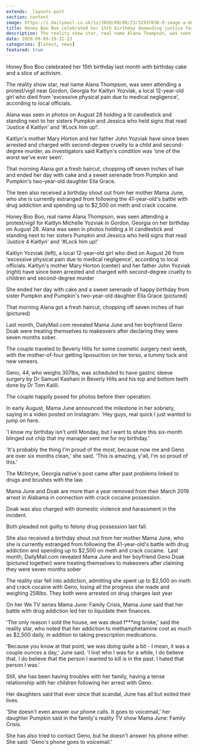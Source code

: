```yaml
---
extends: _layouts.post
section: content
image: https://i.dailymail.co.uk/1s/2020/09/08/23/32937038-0-image-a-68_1599602663964.jpg 
title: Honey Boo Boo celebrated her 15th birthday demanding justice for local Georgia child neglect victim 
description: The reality show star, real name Alana Thompson, was seen attending a protest/vigil for Kaitlyn Michelle Yozviak in Gordon, Georgia on August 28. 
date: 2020-09-09-19-32-23 
categories: [latest, news] 
featured: true 
--- 
```

Honey Boo Boo celebrated her 15th birthday last month with birthday cake and a slice of activism. 

The reality show star, real name Alana Thompson, was seen attending a protest/vigil near Gordon, Georgia for Kaitlyn Yozviak, a local 12-year-old girl who died from 'excessive physical pain due to medical negligence', according to local officials. 

Alana was seen in photos on August 28 holding a lit candlestick and standing next to her sisters Pumpkin and Jessica who held signs that read 'Justice 4 Kaitlyn' and '#Lock him up!'.

Kaitlyn's mother Mary Horton and her father John Yozviak have since been arrested and charged with second-degree cruelty to a child and second-degree murder, as investigators said Kaitlyn's condition was 'one of the worst we've ever seen'.  

That morning Alana got a fresh haircut, chopping off seven inches of hair and ended her day with cake and a sweet serenade from Pumpkin and Pumpkin's two-year-old daughter Ella Grace. 

The teen also received a birthday shout out from her mother Mama June, who she is currently estranged from following the 41-year-old's battle with drug addiction and spending up to $2,500 on meth and crack cocaine.   

Honey Boo Boo, real name Alana Thompson, was seen attending a protest/vigil for Kaitlyn Michelle Yozviak in Gordon, Georgia on her birthday on August 28. Alana was seen in photos holding a lit candlestick and standing next to her sisters Pumpkin and Jessica who held signs that read 'Justice 4 Kaitlyn' and '#Lock him up!'

Kaitlyn Yozviak (left), a local 12-year-old girl who died on August 26 from 'excessive physical pain due to medical negligence', according to local officials. Kaitlyn's mother Mary Horton (center) and her father John Yozviak (right) have since been arrested and charged with second-degree cruelty to children and second-degree murder

She ended her day with cake and a sweet serenade of happy birthday from sister Pumpkin and Pumpkin's two-year-old daughter Ella Grace (pictured) 

That morning Alana got a fresh haircut, chopping off seven inches of hair (pictured) 

Last month, DailyMail.com revealed Mama June and her boyfriend Geno Doak were treating themselves to makeovers after declaring they were seven months sober. 

The couple traveled to Beverly Hills for some cosmetic surgery next week, with the mother-of-four getting liposuction on her torso, a tummy tuck and new veneers.

Geno, 44, who weighs 307lbs, was scheduled to have gastric sleeve surgery by Dr Samuel Kashani in Beverly Hills and his top and bottom teeth done by Dr Tom Kalili.  

The couple happily posed for photos before their operation. 

In early August, Mama June announced the milestone in her sobriety, saying in a video posted on Instagram: 'Hey guys, real quick I just wanted to jump on here.

'I know my birthday isn't until Monday, but I want to share this six-month blinged out chip that my manager sent me for my birthday.'

'It's probably the thing I'm proud of the most, because now me and Geno are over six months clean,' she said. 'This is amazing, y'all, I'm so proud of this.' 

The McIntyre, Georgia native's post came after past problems linked to drugs and brushes with the law.

Mama June and Doak are more than a year removed from their March 2019 arrest in Alabama in connection with crack cocaine possession. 

Doak was also charged with domestic violence and harassment in the incident.

Both pleaded not guilty to felony drug possession last fall.

She also received a birthday shout out from her mother Mama June, who she is currently estranged from following the 41-year-old's battle with drug addiction and spending up to $2,500 on meth and crack cocaine.  Last month, DailyMail.com revealed Mama June and her boyfriend Geno Doak  (pictured together) were treating themselves to makeovers after claiming they were seven months sober

The reality star fell into addiction, admitting she spent up to $2,500 on meth and crack cocaine with Geno, losing all the progress she made and weighing 258lbs. They both were arrested on drug charges last year 

On her We TV series Mama June: Family Crisis, Mama June said that her battle with drug addiction led her to liquidate their finances.

'The only reason I sold the house, we was dead f***ing broke,' said the reality star, who noted that her addiction to methamphetamine cost as much as $2,500 daily, in addition to taking prescription medications.

'Because you know at that point, we was doing quite a bit - I mean, it was a couple ounces a day,' June said. 'I lost who I was for a while, I do believe that. I do believe that the person I wanted to kill is in the past. I hated that person I was.'

Still, she has been having troubles with her family, having a tense relationship with her children following her arrest with Geno.

Her daughters said that ever since that scandal, June has all but exited their lives.

'She doesn't even answer our phone calls. It goes to voicemail,' her daughter Pumpkin said in the family's reality TV show Mama June: Family Crisis.

She has also tried to contact Geno, but he doesn't answer his phone either. She said: 'Geno's phone goes to voicemail.'      

